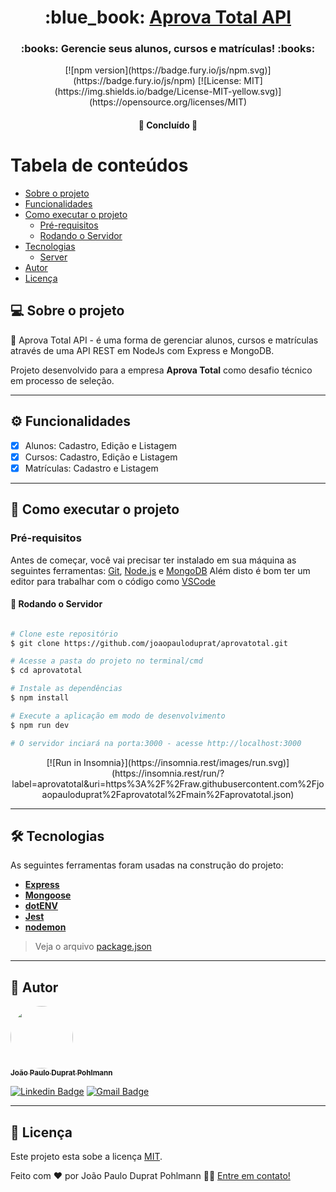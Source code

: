 <h1 align="center">
     :blue_book: <a href="#"> Aprova Total API </a>
</h1>

<h3 align="center">
    :books: Gerencie seus alunos, cursos e matrículas! :books:
</h3>

<p align="center">
[![npm version](https://badge.fury.io/js/npm.svg)](https://badge.fury.io/js/npm)
[![License: MIT](https://img.shields.io/badge/License-MIT-yellow.svg)](https://opensource.org/licenses/MIT)
</p>

<h4 align="center">
	🚧 Concluído 🚧
</h4>

# Tabela de conteúdos

<!--ts-->

- [Sobre o projeto](#-sobre-o-projeto)
- [Funcionalidades](#-funcionalidades)
- [Como executar o projeto](#-como-executar-o-projeto)
  - [Pré-requisitos](#pré-requisitos)
  - [Rodando o Servidor](#user-content--rodando-o-servidor)
- [Tecnologias](#-tecnologias)
  - [Server](#user-content-server--nodejs----typescript)
- [Autor](#-autor)
- [Licença](#user-content--licença)
<!--te-->

## 💻 Sobre o projeto

:blue_book: Aprova Total API - é uma forma de gerenciar alunos, cursos e matrículas através de uma API REST em NodeJs com Express e MongoDB.

Projeto desenvolvido para a empresa **Aprova Total** como desafio técnico em processo de seleção.

---

## ⚙️ Funcionalidades

- [x] Alunos: Cadastro, Edição e Listagem
- [x] Cursos: Cadastro, Edição e Listagem
- [x] Matrículas: Cadastro e Listagem

---

## 🚀 Como executar o projeto

### Pré-requisitos

Antes de começar, você vai precisar ter instalado em sua máquina as seguintes ferramentas:
[Git](https://git-scm.com), [Node.js](https://nodejs.org/en/) e [MongoDB](https://www.mongodb.com/)
Além disto é bom ter um editor para trabalhar com o código como [VSCode](https://code.visualstudio.com/)

#### 🎲 Rodando o Servidor

```bash

# Clone este repositório
$ git clone https://github.com/joaopauloduprat/aprovatotal.git

# Acesse a pasta do projeto no terminal/cmd
$ cd aprovatotal

# Instale as dependências
$ npm install

# Execute a aplicação em modo de desenvolvimento
$ npm run dev

# O servidor inciará na porta:3000 - acesse http://localhost:3000

```

<p align="center">
[![Run in Insomnia}](https://insomnia.rest/images/run.svg)](https://insomnia.rest/run/?label=aprovatotal&uri=https%3A%2F%2Fraw.githubusercontent.com%2Fjoaopauloduprat%2Faprovatotal%2Fmain%2Faprovatotal.json)
</p>

---

## 🛠 Tecnologias

As seguintes ferramentas foram usadas na construção do projeto:

- **[Express](https://expressjs.com/)**
- **[Mongoose](https://mongoosejs.com/)**
- **[dotENV](https://github.com/motdotla/dotenv)**
- **[Jest](https://jestjs.io/)**
- **[nodemon](https://github.com/remy/nodemon)**

> Veja o arquivo [package.json](https://raw.githubusercontent.com/joaopauloduprat/aprovatotal/main/package.json)

---

## 🦸 Autor

<a href="https://jpduprat.work">
 <img style="border-radius: 50%;" src="https://avatars.githubusercontent.com/u/53086678?s=120&v=4" width="100px;" alt=""/>
 <br />
 <sub><b>João Paulo Duprat Pohlmann</b></sub></a>
 <br />

[![Linkedin Badge](https://img.shields.io/badge/-João-blue?style=flat-square&logo=Linkedin&logoColor=white&link=https://www.linkedin.com/in/joaopauloduprat/)](https://www.linkedin.com/in/joaopauloduprat/)
[![Gmail Badge](https://img.shields.io/badge/-duprat.dev@gmail.com-c14438?style=flat-square&logo=Gmail&logoColor=white&link=mailto:duprat.dev@gmail.com)](mailto:duprat.dev@gmail.com)

---

## 📝 Licença

Este projeto esta sobe a licença [MIT](./LICENSE).

Feito com ❤️ por João Paulo Duprat Pohlmann 👋🏽 [Entre em contato!](https://www.linkedin.com/in/joaopauloduprat/)
